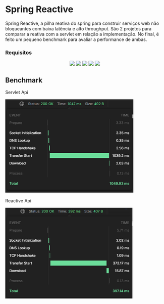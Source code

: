 # Spring Reactive

Spring Reactive, a pilha reativa do spring para construir serviços web não bloqueantes com baixa latência e alto throughput.
São 2 projetos para comparar a reativa com a servlet em relação a implementação. 
No final, é feito um pequeno benchmark para avaliar a performance de ambas.

### Requisitos

<p align="center">
	<img loading="lazy" src="https://img.shields.io/badge/Java-17-blue?logo=openjdk"/>
	<img loading="lazy" src="https://img.shields.io/badge/Spring-3.4.3-blue?logo=spring"/>
	<img loading="lazy" src="https://img.shields.io/badge/Git-2.43.0-blue?logo=git"/>
	<img loading="lazy" src="https://img.shields.io/badge/Maven-3.9.3-blue?logo=apachemaven"/>
	<img loading="lazy" src="https://img.shields.io/badge/MySQL-9.3-blue?logo=mysql"/>
</p>

## Benchmark 

Servlet Api

![Servlet Api](images/servlet-api.png)

Reactive Api

![Reactive Api](images/reactive-api.png)